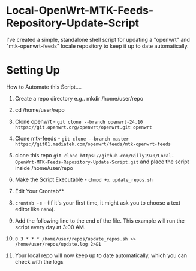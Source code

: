 # Local-OpenWrt-MTK-Feeds-Repository-Update-Script

I've created a simple, standalone shell script for updating a "openwrt" and "mtk-openwrt-feeds" locale repository to keep it up to date automatically.

# **Setting Up**
How to Automate this Script....

1. Create a repo directory e.g.. mkdir /home/user/repo 

2. cd /home/user/repo

3. Clone openwrt - `git clone --branch openwrt-24.10 https://git.openwrt.org/openwrt/openwrt.git openwrt`

4. Clone mtk-feeds - `git clone --branch master https://git01.mediatek.com/openwrt/feeds/mtk-openwrt-feeds`

5. clone this repo `git clone https://github.com/Gilly1970/Local-OpenWrt-MTK-Feeds-Repository-Update-Script.git` and place the script inside /home/user/repo

6. Make the Script Executable - `chmod +x update_repos.sh`

7. Edit Your Crontab**

8. `crontab -e` - (If it's your first time, it might ask you to choose a text editor like `nano`).

9. Add the following line to the end of the file. This example will run the script every day at 3:00 AM.

10.  `0 3 * * * /home/user/repos/update_repos.sh >> /home/user/repos/update.log 2>&1`

11. Your local repo will now keep up to date automatically, which you can check with the logs 

